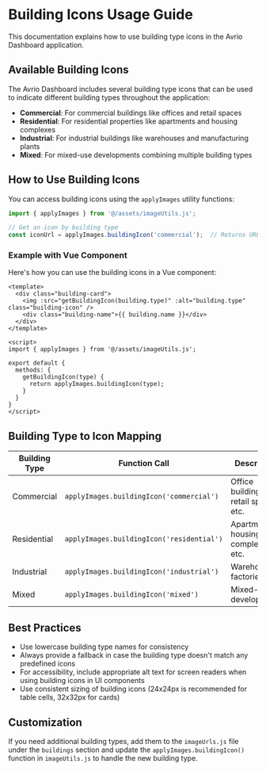 # Building Icons Usage Guide

This documentation explains how to use building type icons in the Avrio Dashboard application.

## Available Building Icons

The Avrio Dashboard includes several building type icons that can be used to indicate different building types throughout the application:

- **Commercial**: For commercial buildings like offices and retail spaces
- **Residential**: For residential properties like apartments and housing complexes
- **Industrial**: For industrial buildings like warehouses and manufacturing plants
- **Mixed**: For mixed-use developments combining multiple building types

## How to Use Building Icons

You can access building icons using the `applyImages` utility functions:

```javascript
import { applyImages } from '@/assets/imageUtils.js';

// Get an icon by building type
const iconUrl = applyImages.buildingIcon('commercial');  // Returns URL for commercial building icon
```

### Example with Vue Component

Here's how you can use the building icons in a Vue component:

```vue
<template>
  <div class="building-card">
    <img :src="getBuildingIcon(building.type)" :alt="building.type" class="building-icon" />
    <div class="building-name">{{ building.name }}</div>
  </div>
</template>

<script>
import { applyImages } from '@/assets/imageUtils.js';

export default {
  methods: {
    getBuildingIcon(type) {
      return applyImages.buildingIcon(type);
    }
  }
}
</script>
```

## Building Type to Icon Mapping

| Building Type | Function Call | Description |
|---------------|---------------|-------------|
| Commercial | `applyImages.buildingIcon('commercial')` | Office buildings, retail spaces, etc. |
| Residential | `applyImages.buildingIcon('residential')` | Apartments, housing complexes, etc. |
| Industrial | `applyImages.buildingIcon('industrial')` | Warehouses, factories, etc. |
| Mixed | `applyImages.buildingIcon('mixed')` | Mixed-use developments |

## Best Practices

- Use lowercase building type names for consistency
- Always provide a fallback in case the building type doesn't match any predefined icons
- For accessibility, include appropriate alt text for screen readers when using building icons in UI components
- Use consistent sizing of building icons (24x24px is recommended for table cells, 32x32px for cards)

## Customization

If you need additional building types, add them to the `imageUrls.js` file under the `buildings` section and update the `applyImages.buildingIcon()` function in `imageUtils.js` to handle the new building type.
